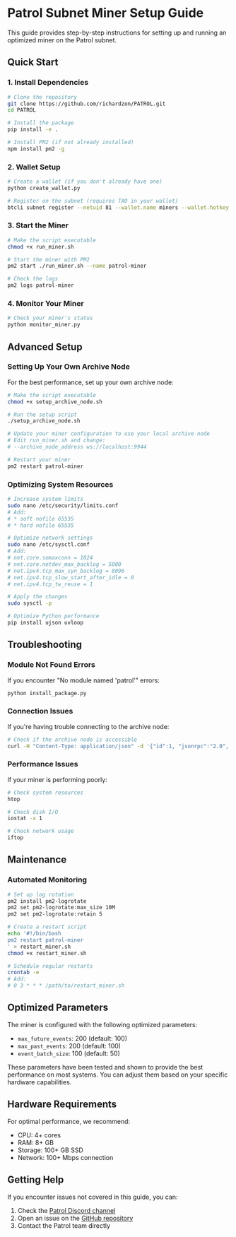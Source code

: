 # Patrol Subnet Miner Setup Guide

This guide provides step-by-step instructions for setting up and running an optimized miner on the Patrol subnet.

## Quick Start

### 1. Install Dependencies

```bash
# Clone the repository
git clone https://github.com/richardzon/PATROL.git
cd PATROL

# Install the package
pip install -e .

# Install PM2 (if not already installed)
npm install pm2 -g
```

### 2. Wallet Setup

```bash
# Create a wallet (if you don't already have one)
python create_wallet.py

# Register on the subnet (requires TAO in your wallet)
btcli subnet register --netuid 81 --wallet.name miners --wallet.hotkey miner_1
```

### 3. Start the Miner

```bash
# Make the script executable
chmod +x run_miner.sh

# Start the miner with PM2
pm2 start ./run_miner.sh --name patrol-miner

# Check the logs
pm2 logs patrol-miner
```

### 4. Monitor Your Miner

```bash
# Check your miner's status
python monitor_miner.py
```

## Advanced Setup

### Setting Up Your Own Archive Node

For the best performance, set up your own archive node:

```bash
# Make the script executable
chmod +x setup_archive_node.sh

# Run the setup script
./setup_archive_node.sh

# Update your miner configuration to use your local archive node
# Edit run_miner.sh and change:
# --archive_node_address ws://localhost:9944

# Restart your miner
pm2 restart patrol-miner
```

### Optimizing System Resources

```bash
# Increase system limits
sudo nano /etc/security/limits.conf
# Add:
# * soft nofile 65535
# * hard nofile 65535

# Optimize network settings
sudo nano /etc/sysctl.conf
# Add:
# net.core.somaxconn = 1024
# net.core.netdev_max_backlog = 5000
# net.ipv4.tcp_max_syn_backlog = 8096
# net.ipv4.tcp_slow_start_after_idle = 0
# net.ipv4.tcp_tw_reuse = 1

# Apply the changes
sudo sysctl -p

# Optimize Python performance
pip install ujson uvloop
```

## Troubleshooting

### Module Not Found Errors

If you encounter "No module named 'patrol'" errors:

```bash
python install_package.py
```

### Connection Issues

If you're having trouble connecting to the archive node:

```bash
# Check if the archive node is accessible
curl -H "Content-Type: application/json" -d '{"id":1, "jsonrpc":"2.0", "method": "system_health", "params":[]}' http://localhost:9944
```

### Performance Issues

If your miner is performing poorly:

```bash
# Check system resources
htop

# Check disk I/O
iostat -x 1

# Check network usage
iftop
```

## Maintenance

### Automated Monitoring

```bash
# Set up log rotation
pm2 install pm2-logrotate
pm2 set pm2-logrotate:max_size 10M
pm2 set pm2-logrotate:retain 5

# Create a restart script
echo '#!/bin/bash
pm2 restart patrol-miner
' > restart_miner.sh
chmod +x restart_miner.sh

# Schedule regular restarts
crontab -e
# Add:
# 0 3 * * * /path/to/restart_miner.sh
```

## Optimized Parameters

The miner is configured with the following optimized parameters:

- `max_future_events`: 200 (default: 100)
- `max_past_events`: 200 (default: 100)
- `event_batch_size`: 100 (default: 50)

These parameters have been tested and shown to provide the best performance on most systems. You can adjust them based on your specific hardware capabilities.

## Hardware Requirements

For optimal performance, we recommend:

- CPU: 4+ cores
- RAM: 8+ GB
- Storage: 100+ GB SSD
- Network: 100+ Mbps connection

## Getting Help

If you encounter issues not covered in this guide, you can:

1. Check the [Patrol Discord channel](https://discord.gg/bittensor)
2. Open an issue on the [GitHub repository](https://github.com/richardzon/PATROL)
3. Contact the Patrol team directly
